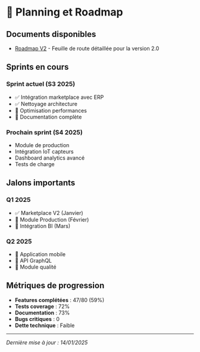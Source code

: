 # 📅 Planning et Roadmap

## Documents disponibles

- [Roadmap V2](./roadmap-v2.md) - Feuille de route détaillée pour la version 2.0

## Sprints en cours

### Sprint actuel (S3 2025)
- ✅ Intégration marketplace avec ERP
- ✅ Nettoyage architecture
- 🔄 Optimisation performances
- 📝 Documentation complète

### Prochain sprint (S4 2025)
- Module de production
- Intégration IoT capteurs
- Dashboard analytics avancé
- Tests de charge

## Jalons importants

### Q1 2025
- ✅ Marketplace V2 (Janvier)
- 🔄 Module Production (Février)
- 📅 Intégration BI (Mars)

### Q2 2025
- 📅 Application mobile
- 📅 API GraphQL
- 📅 Module qualité

## Métriques de progression

- **Features complétées** : 47/80 (59%)
- **Tests coverage** : 72%
- **Documentation** : 73%
- **Bugs critiques** : 0
- **Dette technique** : Faible

---

*Dernière mise à jour : 14/01/2025*
